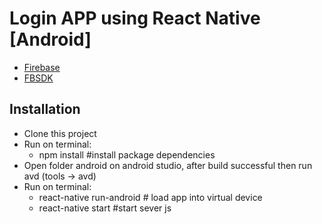 # Login APP using React Native [Android]

- [Firebase](https://firebase.google.com/)
- [FBSDK](https://github.com/facebook/react-native-fbsdk)

## Installation

- Clone this project
- Run on terminal:
  - npm install #install package dependencies
- Open folder android on android studio, after build successful then run avd (tools -> avd)
- Run on terminal:
  - react-native run-android # load app into virtual device
  - react-native start #start sever js
